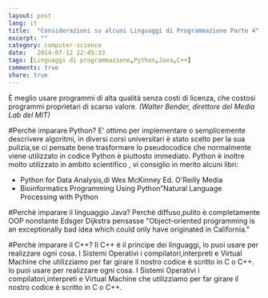 ```yaml
---
layout: post
lang: it
title:  "Considerazioni su alcuni Linguaggi di Programmazione Parte 4"
excerpt: ""
category: computer-science
date:   2014-07-12 22:45:33
tags: [Linguaggi di programmazione,Python,Java,C++]
comments: true
share: true
---
```


È meglio usare programmi di alta qualità senza costi di licenza, che costosi programmi proprietari di scarso valore. 
*(Walter Bender, direttore del Media Lab del MIT)*

#Perchè imparare Python? 
E’ ottimo per implementare o semplicemente descrivere algoritmi, in diversi corsi universitari è stato scelto per la sua pulizia,se ci pensate bene trasformare lo pseudocodice che normalmente viene utilizzato in codice Python è piuttosto immediato.
Python è inoltre molto utilizzato in ambito scientifico , vi consiglio in merito alcuni libri: 

* Python for Data Analysis,di Wes McKinney Ed. O'Reilly Media
* Bioinformatics Programming Using Python”Natural Language Processing with Python

#Perchè imparare il linguaggio Java? 
Perchè diffuso,pulito è completamente OOP nonstante Edsger Dijkstra pensasse "Object-oriented programming is an exceptionally bad idea which could only have originated in California." 

#Perchè imparare il C++? 
Il C++ è il principe dei linguaggi, lo puoi usare per realizzare ogni cosa. I Sistemi Operativi i  compilatori,interpreti e Virtual Machine che utilizziamo per far girare il nostro codice è scritto in C o C++.
lo puoi usare per realizzare ogni cosa. I Sistemi Operativi i  compilatori,interpreti e Virtual Machine che utilizziamo per far girare il nostro codice è scritto in C o C++.



